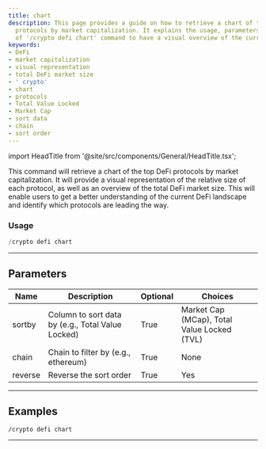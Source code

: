 ```yaml
---
title: chart
description: This page provides a guide on how to retrieve a chart of the top DeFi
  protocols by market capitalization. It explains the usage, parameters, and examples
  of '/crypto defi chart' command to have a visual overview of the current DeFi landscape.
keywords:
- DeFi
- market capitalization
- visual representation
- total DeFi market size
- ' crypto'
- chart
- protocols
- Total Value Locked
- Market Cap
- sort data
- chain
- sort order
---
```


import HeadTitle from '@site/src/components/General/HeadTitle.tsx';

<HeadTitle title="chart - Defi - Crypto - Discord - Reference | OpenBB Bot Docs" />

This command will retrieve a chart of the top DeFi protocols by market capitalization. It will provide a visual representation of the relative size of each protocol, as well as an overview of the total DeFi market size. This will enable users to get a better understanding of the current DeFi landscape and identify which protocols are leading the way.

### Usage

```python wordwrap
/crypto defi chart
```

---

## Parameters

| Name | Description | Optional | Choices |
| ---- | ----------- | -------- | ------- |
| sortby | Column to sort data by (e.g., Total Value Locked) | True | Market Cap (MCap), Total Value Locked (TVL) |
| chain | Chain to filter by (e.g., ethereum) | True | None |
| reverse | Reverse the sort order | True | Yes |


---

## Examples

```
/crypto defi chart
```
---

